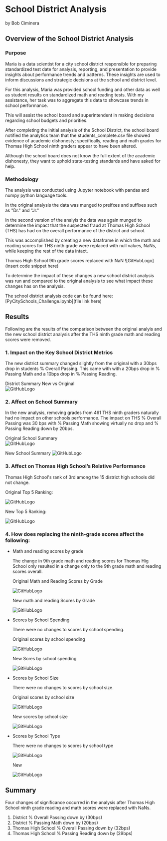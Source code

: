 # School District Analysis
by Bob Ciminera

## Overview of the School District Analysis

### Purpose

Maria is a data scientist for a city school district responsible for preparing standardized test date for analysis, reporting, and presentation to provide insights about performance trends and patterns. These insights are used to inform discussions and strategic decisions at the school and district level.

For this analysis, Maria was provided school funding and other data as well as student results on standardized math and reading tests. With my assistance, her task was to aggregate this data to showcase trends in school performance.

This will assist the school board and superintendent in making decisions regarding school budgets and priorities.

After completing the initial analysis of the School District, the school board notified the analytics team that the students_complete.csv file showed evidence of academic dishonesty; specifically, reading and math grades for Thomas High School ninth graders appear to have been altered. 

Although the school board does not know the full extent of the academic dishonesty, they want to uphold state-testing standards and have asked for help. 


### Methodology

The analysis was conducted using Jupyter notebook with pandas and numpy python language tools.

In the original analysis the data was munged to preifxes and suffixes such as "Dr." and "Jr."  

In the second version of the analyis the data was again munged to determine the impact that the suspected fraud at Thomas High School (THS) has had on the overall performance of the district and school.

This was accomplished by creating a new dataframe in which the math and reading scores for THS ninth grade were replaced with null values,  NaNs, while keeping the rest of the data intact. 

Thomas High School 9th grade scores replaced with NaN
![GitHubLogo](insert code snippet here)

To determine the impact of these changes a new school district analysis was run and compared to the original analysis to see what impact these changes has on the analysis.

The school district analysis code can be found here:[PyCitySchools_Challenge.ipynb](file link here)



## Results

Following are the results of the comparison between the original analyis and the new school district analysis after the THS ninth grade math and reading scores were removed.

### 1. Impact on the Key School District Metrics

The new district summary changed slightly from the original with a 30bps drop in students % Overall Passing.  This came with with a 20bps drop in % Passing Math and a 10bps drop in % Passing Reading. 

District Summary New vs Original    
![GitHubLogo]()
    


### 2. Affect on School Summary

In the new analysis, removing grades from 461 THS ninth graders naturally had no impact on other schools performance. The impact on THS % Overall Passing was 30 bps with % Passing Math showing virtually no drop and % Passing Reading down by 20bps. 

Original School Summary    
![GitHubLogo]()

New School Summary
![GitHubLogo]()


### 3. Affect on Thomas High School’s Relative Performance 

Thomas High School's rank of 3rd among the 15 district high schools did not change.

Original Top 5 Ranking:
        
![GitHubLogo]()

New Top 5 Ranking:

![GitHubLogo]()

### 4. How does replacing the ninth-grade scores affect the following:

- Math and reading scores by grade

  The change in 9th grade math and reading scores for Thomas Hig School only resulted in a change only to the 9th grade math and reading scores overall.
  
  Original Math and Reading Scores by Grade
  
  ![GitHubLogo]()

  New math and reading Scores by Grade
  
  ![GitHubLogo]()

- Scores by School Spending

  There were no changes to scores by school spending. 

   Original scores by school spending
     
   ![GitHubLogo]()

   New Sores by school spending

    ![GitHubLogo]()

- Scores by School Size

   There were no changes to scores by school size.

   Original scores by school size

   ![GitHubLogo]()

   New scores by school size

   ![GitHubLogo]()

- Scores by School Type

    There were no changes to scores by school type

  ![GitHubLogo]()
 
    New   
 
  ![GitHubLogo]()
 
## Summary

Four changes of significance occurred in the analysis after Thomas High School ninth grade reading and math scores were replaced with NaNs.  

1. District % Overall Passing down by (30bps)
2. District % Passing Math down by (20bps)
3. Thomas High School % Overall Passing down by (32bps)
4. Thomas High School % Passing Reading down by (29bps)










